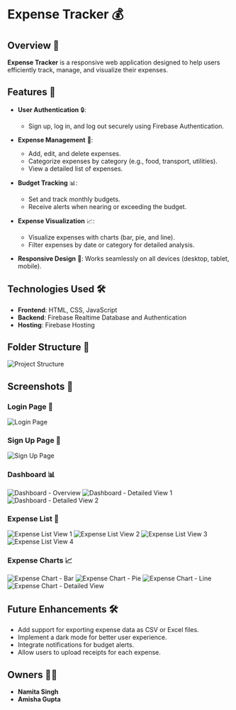 # Expense Tracker 💰

## Overview 📖
**Expense Tracker** is a responsive web application designed to help users efficiently track, manage, and visualize their expenses.

## Features 🌟

- **User Authentication** 🔒:
  - Sign up, log in, and log out securely using Firebase Authentication.

- **Expense Management** 💼:
  - Add, edit, and delete expenses.
  - Categorize expenses by category (e.g., food, transport, utilities).
  - View a detailed list of expenses.

- **Budget Tracking** 📊:
  - Set and track monthly budgets.
  - Receive alerts when nearing or exceeding the budget.

- **Expense Visualization** 📈:
  - Visualize expenses with charts (bar, pie, and line).
  - Filter expenses by date or category for detailed analysis.

- **Responsive Design** 📱:
  Works seamlessly on all devices (desktop, tablet, mobile).

## Technologies Used 🛠️
- **Frontend**: HTML, CSS, JavaScript  
- **Backend**: Firebase Realtime Database and Authentication  
- **Hosting**: Firebase Hosting  

## Folder Structure 📂
![Project Structure](public/images/project_structure.png)

## Screenshots 📸

### Login Page 🔑
![Login Page](public/images/login_page.png)

### Sign Up Page 📝
![Sign Up Page](public/images/signup_page.png)

### Dashboard 📊
![Dashboard - Overview](public/images/dashboard1.png)
![Dashboard - Detailed View 1](public/images/dashboard2.png)
![Dashboard - Detailed View 2](public/images/dashboard3.png)

### Expense List 💼
![Expense List View 1](public/images/expense_list1.png)
![Expense List View 2](public/images/expense_list2.png)
![Expense List View 3](public/images/expense_list3.png)
![Expense List View 4](public/images/expense_list4.png)

### Expense Charts 📈
![Expense Chart - Bar](public/images/expense_chart1.png)
![Expense Chart - Pie](public/images/expense_chart2.png)
![Expense Chart - Line](public/images/expense_chart3.png)
![Expense Chart - Detailed View](public/images/expense_chart4.png)

## Future Enhancements 🛠️
- Add support for exporting expense data as CSV or Excel files.
- Implement a dark mode for better user experience.
- Integrate notifications for budget alerts.
- Allow users to upload receipts for each expense.

## Owners 👩‍💻
- **Namita Singh**
- **Amisha Gupta**

